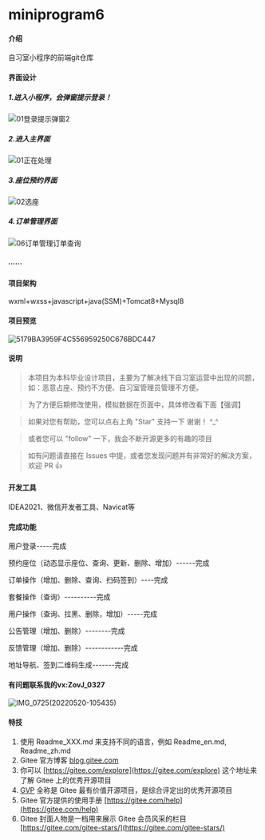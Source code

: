 # miniprogram6

#### 介绍
自习室小程序的前端git仓库

#### 界面设计

##### 1.进入小程序，会弹窗提示登录！

![01登录提示弹窗2](static/readme/01登录提示弹窗2.PNG)

##### 2.进入主界面

![01正在处理](https://gitee.com/zhouwlong/miniprogram6/blob/master/static/readme/01%E6%AD%A3%E5%9C%A8%E5%A4%84%E7%90%86.PNG)



##### 3.座位预约界面

![02选座](static/readme/02选座.png)


##### 4.订单管理界面

![06订单管理订单查询](static/readme/06订单管理订单查询.png)

##### ......

#### 项目架构

wxml+wxss+javascript+java(SSM)+Tomcat8+Mysql8

#### 项目预览

![5179BA3959F4C556959250C676BDC447](static/readme/体验.png)

#### 说明

> 本项目为本科毕业设计项目，主要为了解决线下自习室运营中出现的问题，如：恶意占座、预约不方便、自习室管理员管理不方便。

> 为了方便后期修改使用，模拟数据在页面中，具体修改看下面【强调】

> 如果对您有帮助，您可以点右上角 "Star" 支持一下 谢谢！ ^_^

> 或者您可以 "follow" 一下，我会不断开源更多的有趣的项目

> 如有问题请直接在 Issues 中提，或者您发现问题并有非常好的解决方案，欢迎 PR 👍

#### 开发工具

IDEA2021、微信开发者工具、Navicat等

#### 完成功能

用户登录-----完成

预约座位（动态显示座位、查询、更新、删除、增加）------完成

订单操作（增加、删除、查询、扫码签到）----完成

套餐操作（查询）----------完成

用户操作（查询、拉黑、删除，增加）-----完成

公告管理（增加、删除）--------完成

反馈管理（增加、删除）------------完成

地址导航、签到二维码生成-------完成

#### 有问题联系我的vx:ZovJ_0327

![IMG_0725(20220520-105435)](static/readme/vx.JPG)





#### 特技

1.  使用 Readme\_XXX.md 来支持不同的语言，例如 Readme\_en.md, Readme\_zh.md
2.  Gitee 官方博客 [blog.gitee.com](https://blog.gitee.com)
3.  你可以 [https://gitee.com/explore](https://gitee.com/explore) 这个地址来了解 Gitee 上的优秀开源项目
4.  [GVP](https://gitee.com/gvp) 全称是 Gitee 最有价值开源项目，是综合评定出的优秀开源项目
5.  Gitee 官方提供的使用手册 [https://gitee.com/help](https://gitee.com/help)
6.  Gitee 封面人物是一档用来展示 Gitee 会员风采的栏目 [https://gitee.com/gitee-stars/](https://gitee.com/gitee-stars/)
